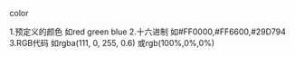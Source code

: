 color

1.预定义的颜色 如red green blue
2.十六进制 如#FF0000,#FF6600,#29D794
3.RGB代码 如rgba(111, 0, 255, 0.6) 或rgb(100%,0%,0%)
